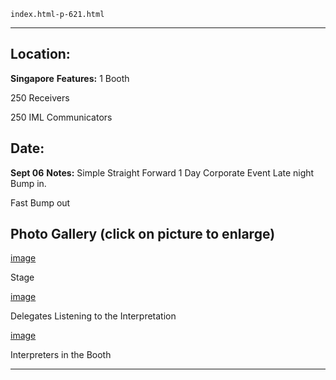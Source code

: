 
    index.html-p-621.html
----------------------------------------------------------

## Location:

**Singapore**    **Features:**    1 Booth

250 Receivers

250 IML Communicators

## Date:

**Sept 06**    **Notes:**    Simple Straight Forward 1 Day Corporate Event Late night Bump in.

Fast Bump out

## Photo Gallery (click on picture to enlarge)

[image](wp-content/uploads/2011/09/stage.jpg)

Stage

[image](wp-content/uploads/2011/09/delegates.jpg)

Delegates Listening to the Interpretation

[image](wp-content/uploads/2011/09/interpreters_booth.jpg)

Interpreters in the Booth




----------------------------------------------------------
